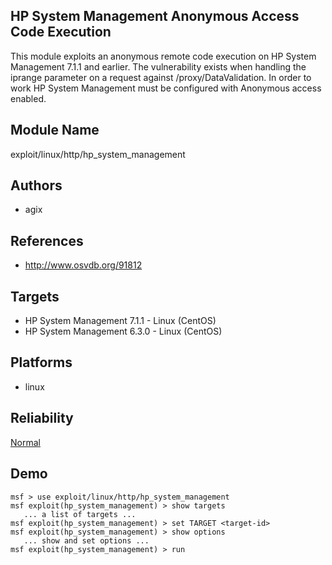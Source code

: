 ## HP System Management Anonymous Access Code Execution

This module exploits an anonymous remote code execution on 
HP System Management 7.1.1 and earlier. The vulnerability 
exists when handling the iprange parameter on a request 
against /proxy/DataValidation. In order to work HP System 
Management must be configured with Anonymous access enabled.


## Module Name
exploit/linux/http/hp_system_management

## Authors
* agix


## References
* http://www.osvdb.org/91812



## Targets
* HP System Management 7.1.1 - Linux (CentOS)
* HP System Management 6.3.0 - Linux (CentOS)


## Platforms
* linux

## Reliability
[Normal](https://github.com/rapid7/metasploit-framework/wiki/Exploit-Ranking)

## Demo

```
msf > use exploit/linux/http/hp_system_management
msf exploit(hp_system_management) > show targets
   ... a list of targets ...
msf exploit(hp_system_management) > set TARGET <target-id>
msf exploit(hp_system_management) > show options
   ... show and set options ...
msf exploit(hp_system_management) > run
```
    
    